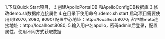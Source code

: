 1.下载Quick Start项目，
2.创建ApolloPortalDB 和ApolloConfigDB数据库
3.修改demo.sh数据库连接属性
4.在目录下使用命令./demo.sh start 启动项目需要使用到(8070, 8080, 8090) 配置中心地址：http://localhost:8070; 客户端meta连接地址：http://localhost:8080;
5.输入用户名apollo，密码admin后登录，配置属性，使用不同方式获取数据

